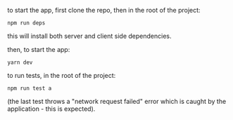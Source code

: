 to start the app, first clone the repo, then in the root of the project:

`npm run deps`

this will install both server and client side dependencies.

then, to start the app:

`yarn dev`

to run tests, in the root of the project:

`npm run test a` 

(the last test throws a "network request failed" error which is caught by the application - this is expected).
